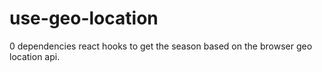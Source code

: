 # use-geo-location

0 dependencies react hooks to get the season based on the browser geo location api.